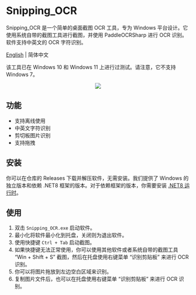 ﻿# Snipping_OCR

Snipping_OCR 是一个简单的桌面截图 OCR 工具，专为 Windows 平台设计。它使用系统自带的截图工具进行截图，并使用 PaddleOCRSharp 进行 OCR 识别。软件支持中英文的 OCR 字符识别。

[English](./README.md) | 简体中文

该工具已在 Windows 10 和 Windows 11 上进行过测试。请注意，它不支持 Windows 7。

<p align="center">
  <img src="./doc/6.png">
</p>

## 功能

- 支持离线使用
- 中英文字符识别
- 剪切板图片识别
- 支持拖拽

## 安装

你可以在仓库的 Releases 下载并解压软件，无需安装。我们提供了 Windows 的独立版本和依赖 .NET8 框架的版本。对于依赖框架的版本，你需要安装 [.NET8 运行时](https://dotnet.microsoft.com/zh-cn/download/dotnet/8.0)。

## 使用

1. 双击 `Snipping_OCR.exe` 启动软件。
2. 最小化将软件最小化到托盘，关闭则为退出软件。
3. 使用快捷键 `Ctrl + Tab` 启动截图。
4. 如果快捷键无法正常使用，你可以使用其他软件或者系统自带的截图工具 “Win + Shift + S” 截图，然后在托盘使用右键菜单 “识别剪贴板” 来进行 OCR 识别。
5. 你可以将图片拖放到左边空白区域来识别。
6. 复制图片文件后，也可以在托盘使用右键菜单 “识别剪贴板” 来进行 OCR 识别。